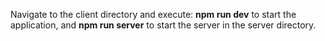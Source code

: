 Navigate to the client directory and execute: **npm run dev** to start the application, and **npm run server** to start the server in the server directory.

